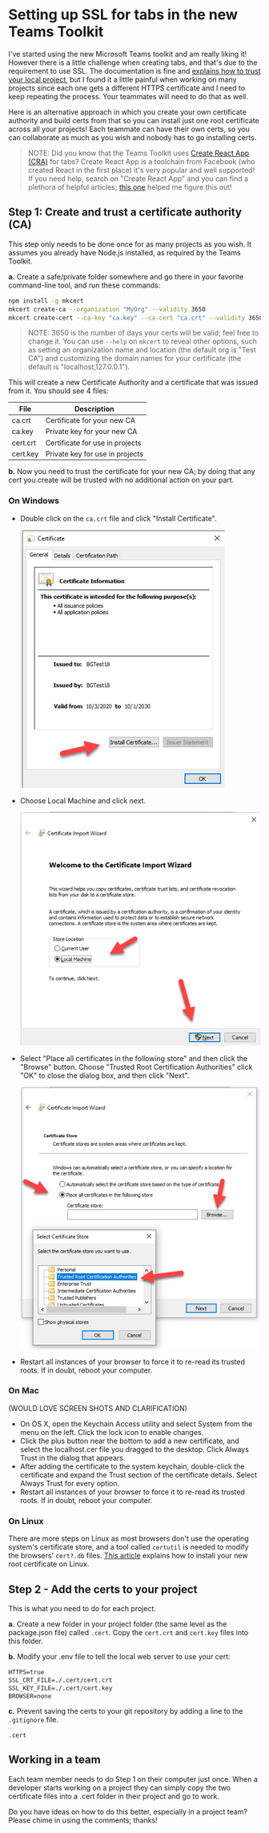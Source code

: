 # Setting up SSL for tabs in the new Teams Toolkit

I've started using the new Microsoft Teams toolkit and am really liking it! However there is a little challenge when creating tabs, and that's due to the requirement to use SSL. The documentation is fine and [explains how to trust your local project](https://docs.microsoft.com/microsoftteams/platform/toolkit/visual-studio-code-overview?WT.mc_id=m365-blog-rogerman#add-a-trusted-certificate-for-localhost), but I found it a little painful when working on many projects since each one gets a different HTTPS certificate and I need to keep repeating the process. Your teammates will need to do that as well.

Here is an alternative approach in which you create your own certificate authority and build certs from that so you can install just one root certificate across all your projects! Each teammate can have their own certs, so you can collaborate as much as you wish and nobody has to go installing certs.

> NOTE: Did you know that the Teams Toolkit uses [Create React App (CRA)](https://reactjs.org/docs/create-a-new-react-app.html) for tabs? Create React App is a toolchain from Facebook (who created React in the first place) it's very popular and well supported! If you need help, search on "Create React App" and you can find a plethora of helpful articles; [this one](https://dev.to/ganeshagrawal/how-to-setup-https-locally-with-create-react-app-e46) helped me figure this out!

## Step 1: Create and trust a certificate authority (CA)

This step only needs to be done once for as many projects as you wish. It assumes you already have Node.js installed, as required by the Teams Toolkit.

**a.** Create a safe/private folder somewhere and go there in your favorite command-line tool, and run these commands:

~~~bash
npm install -g mkcert
mkcert create-ca --organization "MyOrg" --validity 3650
mkcert create-cert --ca-key "ca.key" --ca-cert "ca.crt" --validity 3650
~~~

> NOTE: 3650 is the number of days your certs will be valid; feel free to change it. You can use `--help` on `mkcert` to reveal other options, such as setting an organization name and location (the default org is "Test CA") and customizing the domain names for your certificate (the default is "localhost,127.0.0.1").

This will create a new Certificate Authority and a certificate that was issued from it. You should see 4 files:

| File | Description |
|---|---|
| ca.crt | Certificate for your new CA |
| ca.key | Private key for your new CA |
| cert.crt | Certificate for use in projects |
| cert.key | Private key for use in projects |

**b.** Now you need to trust the certificate for your new CA; by doing that any cert you create will be trusted with no additional action on your part.

### On Windows

 * Double click on the `ca.crt` file and click "Install Certificate".

   ![View cert](SSL-01.png)

 * Choose Local Machine and click next.

   ![Select Local Machine](SSL-02.png)

 * Select "Place all certificates in the following store" and then click the "Browse" button. Choose "Trusted Root Certification Authorities" click "OK" to close the dialog box, and then click "Next".

   ![Save to Trusted Root CAs](SSL-03.png)

 * Restart all instances of your browser to force it to re-read its trusted roots. If in doubt, reboot your computer.

### On Mac

(WOULD LOVE SCREEN SHOTS AND CLARIFICATION)

 * On OS X, open the Keychain Access utility and select System from the menu on the left. Click the lock icon to enable changes.
 * Click the plus button near the bottom to add a new certificate, and select the localhost.cer file you dragged to the desktop. Click Always Trust in the dialog that appears.
 * After adding the certificate to the system keychain, double-click the certificate and expand the Trust section of the certificate details. Select Always Trust for every option.
 * Restart all instances of your browser to force it to re-read its trusted roots. If in doubt, reboot your computer.

### On Linux

There are more steps on Linux as most browsers don't use the operating system's certificate store, and a tool called `certutil` is needed to modify the browsers' `cert?.db` files. [This article](https://thomas-leister.de/en/how-to-import-ca-root-certificate/) explains how to install your new root certificate on Linux.

## Step 2 - Add the certs to your project

This is what you need to do for each project.

**a.** Create a new folder in your project folder (the same level as the package.json file) called `.cert`. Copy the `cert.crt` and `cert.key` files into this folder.

**b.** Modify your .env file to tell the local web server to use your cert:

~~~text
HTTPS=true
SSL_CRT_FILE=./.cert/cert.crt
SSL_KEY_FILE=./.cert/cert.key
BROWSER=none
~~~

**c.** Prevent saving the certs to your git repository by adding a line to the `.gitignore` file.

~~~text
.cert
~~~

## Working in a team

Each team member needs to do Step 1 on their computer just once. When a developer starts working on a project they can simply copy the two certificate files into a .cert folder in their project and go to work.

Do you have ideas on how to do this better, especially in a project team? Please chime in using the comments; thanks!


